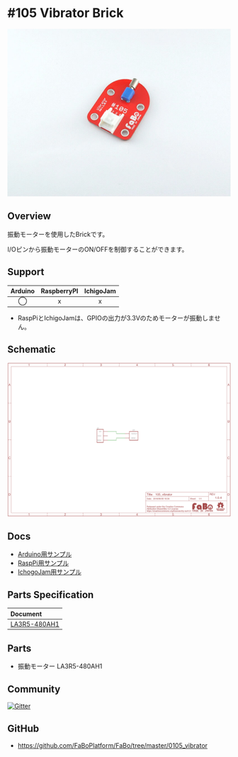 # #105 Vibrator Brick

![](./img/105_vibrator.jpg)
<!--COLORME-->

## Overview
振動モーターを使用したBrickです。

I/Oピンから振動モーターのON/OFFを制御することができます。

## Support
|Arduino|RaspberryPI|IchigoJam|
|:--:|:--:|:--:|
|◯|x|x|

* RaspPiとIchigoJamは、GPIOの出力が3.3Vのためモーターが振動しません。

## Schematic
![](./img/105_vibrator_sch.png)

## Docs

* [Arduino用サンプル](http://docs.fabo.io/fabo/arduino/brick_analog/105_brick_analog_vibrator.html)
* [RaspPi用サンプル](http://docs.fabo.io/fabo/rasppi/brick_analog/105_brick_analog_vibrator.html)
* [IchogoJam用サンプル](http://docs.fabo.io/fabo/ichigojam/brick_analog/105_brick_analog_vibrator.html)

## Parts Specification
| Document |
|:--|
| [LA3R5-480AH1](http://akizukidenshi.com/catalog/g/gP-06744/) |

## Parts
- 振動モーター LA3R5-480AH1

## Community
<a href="https://gitter.im/FaBoPlatform/Lobby" target="_blank"><img src="https://badges.gitter.im/gitterHQ/developers.svg" alt="Gitter"></a>

## GitHub
- https://github.com/FaBoPlatform/FaBo/tree/master/0105_vibrator
